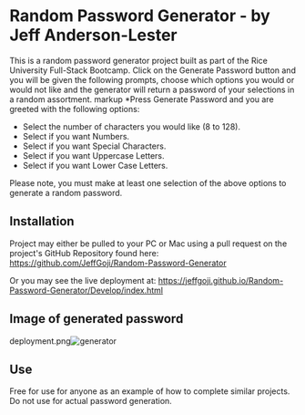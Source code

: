 # Random Password Generator - by Jeff Anderson-Lester

This is a random password generator project built as part of the Rice University Full-Stack Bootcamp.
Click on the Generate Password button and you will be given the following prompts, choose which options you would or would not like and the generator will return a password of your selections in a random assortment.
markup *Press Generate Password and you are greeted with the following options:
- Select the number of characters you would like (8 to 128).
- Select if you want Numbers.
- Select if you want Special Characters.
- Select if you want Uppercase Letters.
- Select if you want Lower Case Letters.

Please note, you must make at least one selection of the above options to generate a random password.

## Installation
Project may either be pulled to your PC or Mac using a pull request on the project's GitHub Repository found here:
https://github.com/JeffGoji/Random-Password-Generator

Or you may see the live deployment at:
https://jeffgoji.github.io/Random-Password-Generator/Develop/index.html

## Image of generated password
<image>deployment.png</image>![generator](https://user-images.githubusercontent.com/70905247/132925640-b5a8350a-51a2-4321-8d5e-0a6fb7ba3da6.png)

## Use
Free for use for anyone as an example of how to complete similar projects. Do not use for actual password generation.
